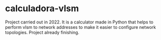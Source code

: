 # calculadora-vlsm
Project carried out in 2022. It is a calculator made in Python that helps to perform vlsm to network addresses to make it easier to configure network topologies. Project already finishing.
